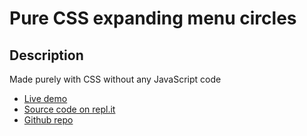 # Pure CSS expanding menu circles

## Description
Made purely with CSS without any JavaScript code

+ [Live demo](https://css-expanding-menu-circles-selected--rjlevy.repl.co/)
+ [Source code on repl.it](https://repl.it/@rjlevy/CSS-expanding-menu-circles-selected) 
+ [Github repo](https://github.com/rolandjlevy/CSS-expanding-menu-circles)